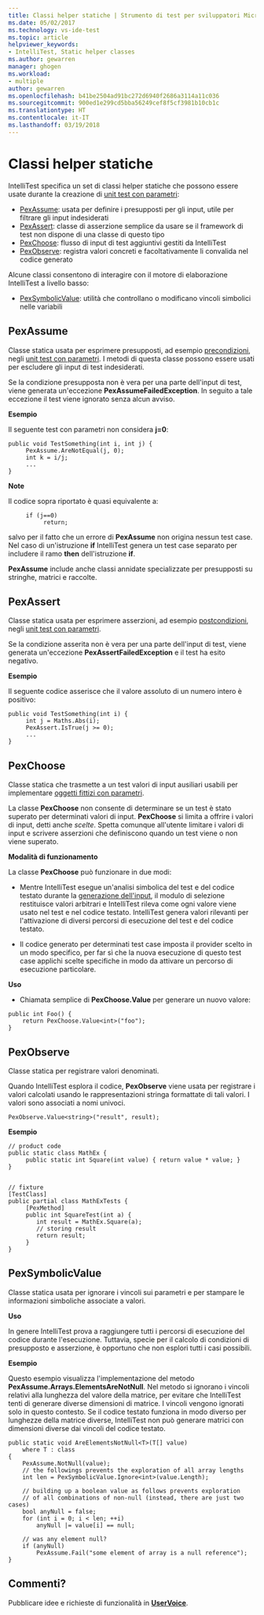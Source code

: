 ```yaml
---
title: Classi helper statiche | Strumento di test per sviluppatori Microsoft IntelliTest | Microsoft Docs
ms.date: 05/02/2017
ms.technology: vs-ide-test
ms.topic: article
helpviewer_keywords:
- IntelliTest, Static helper classes
ms.author: gewarren
manager: ghogen
ms.workload:
- multiple
author: gewarren
ms.openlocfilehash: b41be2504ad91bc272d6940f2686a3114a11c036
ms.sourcegitcommit: 900ed1e299cd5bba56249cef8f5cf3981b10cb1c
ms.translationtype: HT
ms.contentlocale: it-IT
ms.lasthandoff: 03/19/2018
---
```

# <a name="static-helper-classes"></a>Classi helper statiche

IntelliTest specifica un set di classi helper statiche che possono essere usate durante la creazione di [unit test con parametri](test-generation.md#parameterized-unit-testing):

* [PexAssume](#pexassume): usata per definire i presupposti per gli input, utile per filtrare gli input indesiderati
* [PexAssert](#pexassert): classe di asserzione semplice da usare se il framework di test non dispone di una classe di questo tipo
* [PexChoose](#pexchoose): flusso di input di test aggiuntivi gestiti da IntelliTest
* [PexObserve](#pexobserve): registra valori concreti e facoltativamente li convalida nel codice generato

Alcune classi consentono di interagire con il motore di elaborazione IntelliTest a livello basso:

* [PexSymbolicValue](#pexsymbolicvalue): utilità che controllano o modificano vincoli simbolici nelle variabili

<a name="pexassume"></a>
## <a name="pexassume"></a>PexAssume

Classe statica usata per esprimere presupposti, ad esempio [precondizioni](test-generation.md#precondition), negli [unit test con parametri](test-generation.md#parameterized-unit-testing).
I metodi di questa classe possono essere usati per escludere gli input di test indesiderati.

Se la condizione presupposta non è vera per una parte dell'input di test, viene generata un'eccezione **PexAssumeFailedException**. In seguito a tale eccezione il test viene ignorato senza alcun avviso.

**Esempio**

Il seguente test con parametri non considera **j=0**:

```
public void TestSomething(int i, int j) {
     PexAssume.AreNotEqual(j, 0);
     int k = i/j;
     ...
}
```

**Note**

Il codice sopra riportato è quasi equivalente a:

```
     if (j==0)
          return;
```

salvo per il fatto che un errore di **PexAssume** non origina nessun test case. Nel caso di un'istruzione **if** IntelliTest genera un test case separato per includere il ramo **then** dell'istruzione **if**.

**PexAssume** include anche classi annidate specializzate per presupposti su stringhe, matrici e raccolte.

<a name="pexassert"></a>
## <a name="pexassert"></a>PexAssert

Classe statica usata per esprimere asserzioni, ad esempio [postcondizioni](test-generation.md#postcondition), negli [unit test con parametri](test-generation.md#parameterized-unit-testing).

Se la condizione asserita non è vera per una parte dell'input di test, viene generata un'eccezione **PexAssertFailedException** e il test ha esito negativo.

**Esempio**

Il seguente codice asserisce che il valore assoluto di un numero intero è positivo:

```
public void TestSomething(int i) {
     int j = Maths.Abs(i);
     PexAssert.IsTrue(j >= 0);
     ...
}
```

<a name="pexchoose"></a>
## <a name="pexchoose"></a>PexChoose

Classe statica che trasmette a un test valori di input ausiliari usabili per implementare [oggetti fittizi con parametri](input-generation.md#parameterized-mocks).

La classe **PexChoose** non consente di determinare se un test è stato superato per determinati valori di input. **PexChoose** si limita a offrire i valori di input, detti anche *scelte*. Spetta comunque all'utente limitare i valori di input e scrivere asserzioni che definiscono quando un test viene o non viene superato.

**Modalità di funzionamento**

La classe **PexChoose** può funzionare in due modi:

* Mentre IntelliTest esegue un'analisi simbolica del test e del codice testato durante la [generazione dell'input](input-generation.md), il modulo di selezione restituisce valori arbitrari e IntelliTest rileva come ogni valore viene usato nel test e nel codice testato. IntelliTest genera valori rilevanti per l'attivazione di diversi percorsi di esecuzione del test e del codice testato.

* Il codice generato per determinati test case imposta il provider scelto in un modo specifico, per far sì che la nuova esecuzione di questo test case applichi scelte specifiche in modo da attivare un percorso di esecuzione particolare.

**Uso**

* Chiamata semplice di **PexChoose.Value** per generare un nuovo valore:

```
public int Foo() {
    return PexChoose.Value<int>("foo");
}
```

<a name="pexobserve"></a>
## <a name="pexobserve"></a>PexObserve

Classe statica per registrare valori denominati.

Quando IntelliTest esplora il codice, **PexObserve** viene usata per registrare i valori calcolati usando le rappresentazioni stringa formattate di tali valori. I valori sono associati a nomi univoci.

```
PexObserve.Value<string>("result", result);
```

**Esempio**

```
// product code
public static class MathEx {
     public static int Square(int value) { return value * value; }
}


// fixture
[TestClass]
public partial class MathExTests {
     [PexMethod]
     public int SquareTest(int a) {
        int result = MathEx.Square(a); 
        // storing result
        return result;
     }
}
```

<a name="pexsymbolicvalue"></a>
## <a name="pexsymbolicvalue"></a>PexSymbolicValue

Classe statica usata per ignorare i vincoli sui parametri e per stampare le informazioni simboliche associate a valori.

**Uso**

In genere IntelliTest prova a raggiungere tutti i percorsi di esecuzione del codice durante l'esecuzione. Tuttavia, specie per il calcolo di condizioni di presupposto e asserzione, è opportuno che non esplori tutti i casi possibili.

**Esempio**

Questo esempio visualizza l'implementazione del metodo **PexAssume.Arrays.ElementsAreNotNull**. Nel metodo si ignorano i vincoli relativi alla lunghezza del valore della matrice, per evitare che IntelliTest tenti di generare diverse dimensioni di matrice. I vincoli vengono ignorati solo in questo contesto. Se il codice testato funziona in modo diverso per lunghezze della matrice diverse, IntelliTest non può generare matrici con dimensioni diverse dai vincoli del codice testato.

```
public static void AreElementsNotNull<T>(T[] value)
    where T : class
{
    PexAssume.NotNull(value);
    // the followings prevents the exploration of all array lengths
    int len = PexSymbolicValue.Ignore<int>(value.Length);

    // building up a boolean value as follows prevents exploration
    // of all combinations of non-null (instead, there are just two cases)
    bool anyNull = false;
    for (int i = 0; i < len; ++i)
        anyNull |= value[i] == null;

    // was any element null?
    if (anyNull)
        PexAssume.Fail("some element of array is a null reference");
}
```

## <a name="got-feedback"></a>Commenti?

Pubblicare idee e richieste di funzionalità in **[UserVoice](https://visualstudio.uservoice.com/forums/121579-visual-studio-2015/category/157869-test-tools?query=IntelliTest)**.
